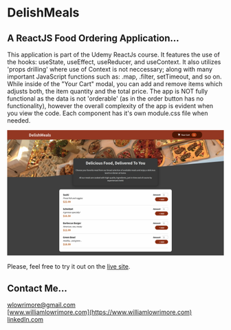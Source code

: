# DelishMeals
## A ReactJS Food Ordering Application...

This application is part of the Udemy ReactJs course.  It features the use of the hooks: useState, useEffect, useReducer, and useContext.  It also utilizes 'props drilling' where use of Context is not neccessary; along with many important JavaScript functions such as: .map, .filter, setTimeout, and so on. While inside of the "Your Cart" modal, you can add and remove items which adjusts both, the item quantity and the total price.  The app is NOT fully functional as the data is not 'orderable' (as in the order button has no functionality), however the overall complexity of the app is evident when you view the code.  Each component has it's own module.css file when needed.

<img src='src/assets/foodPic.png' alt='example' />

Please, feel free to try it out on the <a href='' target='_blank' rel='noreferrer'>live site</a>.

## Contact Me...
[wlowrimore@gmail.com](mailto:wlowrimore@gmail.com)<br>
[www.williamlowrimore.com](https://www.williamlowrimore.com)<br>
[linkedIn.com](www.linkedin.com/in/william-lowrimore-21778310)<br>
